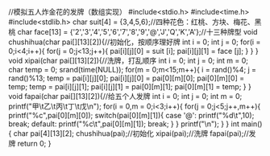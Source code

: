 //模拟五人炸金花的发牌（数组实现）
#include<stdio.h>
#include<time.h>
#include<stdlib.h>
char suit[4] = {3,4,5,6};//四种花色：红桃、方块、梅花、黑桃
char face[13] = {'2','3','4','5','6','7','8','9','@','J','Q','K','A'};//十三种牌型
void chushihua(char pai[][13][2]){//初始化，按顺序理好牌
	int i = 0;
	int j = 0;
	for(i = 0;i<4;i++){
		for(j = 0;j<13;j++){
			pai[i][j][0] = suit [i];
			pai[i][j][1] = face [j];
		}
	}
}
void xipai(char pai[][13][2]){//洗牌，打乱顺序
	int i = 0;
	int j = 0;
	int m = 0;
	char temp = 0;
	srand(time(NULL));
	for(m = 0;m<15;m++){
		i = rand()%4;
		j = rand()%13;
		temp = pai[i][j][0];
		pai[i][j][0] = pai[0][m][0];
		pai[0][m][0] = temp;
		temp = pai[i][j][1];
		pai[i][j][1] = pai[0][m][1];
		pai[0][m][1] = temp;
	}
}
void fapai(char pai[][13][2]){//给五个人发牌
	int i = 0;
	int j = 0;
	int m = 0;
	printf("甲\t乙\t丙\t丁\t戊\n");
	for(i = 0,m = 0;i<3;i++){
		for(j = 0;j<5;j++,m++){
			printf("%c",pai[0][m][0]);
			switch(pai[0][m][1]){
			case '@':
				printf("%d\t",10);
				break;
			default:
				printf("%c\t",pai[0][m][1]);
				break;
			}
		}
		printf("\n");
	}
}
int main(){
	char pai[4][13][2];
	chushihua(pai);//初始化
	xipai(pai);//洗牌
	fapai(pai);//发牌
	return 0;
}

